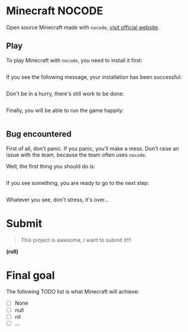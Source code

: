 # Minecraft NOCODE
Open source Minecraft made with `nocode`, [visit official website](https://minecraft-in-python.github.io/nocode.html).

## Play
To play Minecraft with `nocode`, you need to install it first:
```
```

If you see the following message, your installation has been successful:
```
```

Don't be in a hurry, there's still work to be done:
```
```

Finally, you will be able to run the game happily:
```
```

## Bug encountered
First of all, don't panic. If you panic, you'll make a mess. Don't raise an issue with the team, because the team often uses `nocode`.

Well, the first thing you should do is:
```
```

If you see something, you are ready to go to the next step:
```
```

Whatever you see, don't stress, it's over...

# Submit
> This project is awesome, I want to submit it!!!

**(roll)**

# Final goal
The following TODO list is what Minecraft will achieve:

- [ ] None
- [ ] null
- [ ] nil
- [ ] ...
